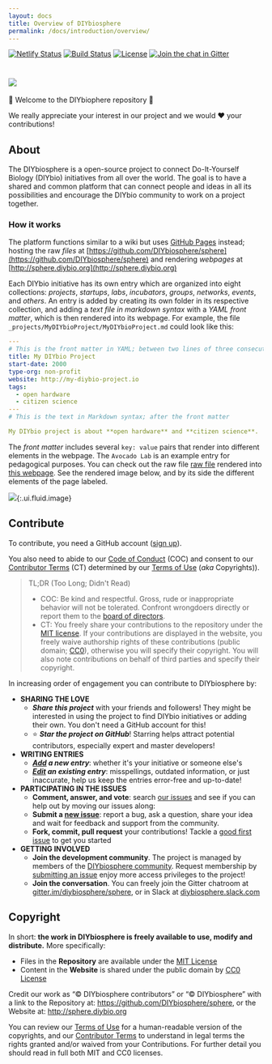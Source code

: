```yaml
---
layout: docs
title: Overview of DIYbiosphere
permalink: /docs/introduction/overview/
---
```

[![Netlify Status](https://api.netlify.com/api/v1/badges/e7b7441f-7979-4eae-ab5e-0ea63bfd376e/deploy-status)](https://app.netlify.com/sites/diybiosphere/deploys)
[![Build Status](https://travis-ci.org/DIYbiosphere/sphere.svg?branch=master)](https://travis-ci.org/DIYbiosphere/sphere)
[![License](https://img.shields.io/badge/license-MIT%20%2B%20CC0-lightgrey.svg)](http://sphere.diybio.org/terms-of-use/)
[![Join the chat in Gitter](https://badges.gitter.im/DIYbiosphere/sphere.svg)](https://gitter.im/DIYbiosphere/sphere?utm_source=badge&utm_medium=badge&utm_campaign=pr-badge)


# ![](https://sphere.diybio.org/assets/img/sphere-long@1x.png)

:tada: Welcome to the DIYbiophere repository :tada:

We really appreciate your interest in our project and we would :heart: your contributions!

## About
The DIYbiosphere is a open-source project to connect Do-It-Yourself Biology (DIYbio) initiatives from all over the world. The goal is to have a shared and common platform that can connect people and ideas in all its possibilities and encourage the DIYbio community to work on a project together.


### How it works
The platform functions similar to a wiki but uses [GitHub Pages](https://pages.github.com) instead; hosting the raw _files_ at [https://github.com/DIYbiosphere/sphere](https://github.com/DIYbiosphere/sphere) and rendering _webpages_ at [http://sphere.diybio.org](http://sphere.diybio.org)

Each DIYbio initiative has its own entry which are organized into eight collections: _projects_, _startups_, _labs_, _incubators_, _groups_, _networks_, _events_, and _others_. An entry is added by creating its own folder in its respective collection, and adding a _text file in markdown syntax_ with a _YAML front matter_, which is then rendered into its webpage. For example, the file `_projects/MyDIYbioProject/MyDIYbioProject.md` could look like this:

```yaml
---
# This is the front matter in YAML; between two lines of three consecutive dashes (---)
title: My DIYbio Project
start-date: 2000
type-org: non-profit
website: http://my-diybio-project.io
tags:
  - open hardware
  - citizen science
---
# This is the text in Markdown syntax; after the front matter

My DIYbio project is about **open hardware** and **citizen science**.

```

The _front matter_ includes several `key: value` pairs that render into different elements in the webpage. The `Avocado Lab` is an example entry for pedagogical purposes. You can check out the raw file [raw file](https://raw.githubusercontent.com/DIYbiosphere/sphere/master/docs/tutorials/AvocadoLab/AvocadoLab.md) rendered into [this webpage](http://sphere.diybio.org/docs/tutorials/AvocadoLab). See the rendered image below, and by its side the different elements of the page labeled.

![](https://sphere.diybio.org/docs/tutorials/AvocadoLab/side-by-side.png){:.ui.fluid.image}


## Contribute
To contribute, you need a GitHub account ([sign up](https://github.com/join)).

You also need to abide to our [Code of Conduct](https://sphere.diybio.org/about/code-of-conduct) (COC) and consent to our [Contributor Terms](https://sphere.diybio.org/about/contributor-terms) (CT) determined by our [Terms of Use](https://sphere.diybio.org/about/terms-of-use) (_aka_ Copyrights)).

> TL;DR (Too Long; Didn't Read)
> - COC: Be kind and respectful. Gross, rude or inappropriate behavior will not be tolerated. Confront wrongdoers directly or report them to the [board of directors](https://sphere.diybio.org/about/community).
> - CT: You freely share your contributions to the repository under the [MIT license](https://opensource.org/licenses/MIT). If your contributions are displayed in the website, you freely waive authorship rights of these contributions (public domain; [CC0](https://creativecommons.org/publicdomain/zero/1.0/)), otherwise you will specify their copyright. You will also note contributions on behalf of third parties and specify their copyright.


In increasing order of engagement you can contribute to DIYbiosphere by:

- **SHARING THE LOVE**
  - **_Share this project_** with your friends and followers! They might be interested in using the project to find DIYbio initiatives or adding their own. You don't need a GitHub account for this!
  - :star: **_Star the project on GitHub_**! Starring helps attract potential contributors, especially expert and master developers!
- **WRITING ENTRIES**
  - **_[Add](https://sphere.diybio.org/docs/tutorials/add-entry) a new entry_**:  whether it's your initiative or someone else's
  - **_[Edit](https://sphere.diybio.org/docs/tutorials/edit-entry) an existing entry_**: misspellings, outdated information, or just inaccurate, help us keep the entries error-free and up-to-date!
- **PARTICIPATING IN THE ISSUES**
  - **Comment, answer, and vote**: search [our issues](https://github.com/DIYbiosphere/sphere/issues) and see if you can help out by moving our issues along:
  - **Submit a [new issue](https://github.com/DIYbiosphere/sphere/issues/new)**: report a bug, ask a question, share your idea and wait for feedback and support from the community.
  - **Fork, commit, pull request** your contributions! Tackle a [good first issue](https://github.com/DIYbiosphere/sphere/labels/good%20first%20issue) to get you started
- **GETTING INVOLVED**
  - **Join the development community**. The project is managed by members of the [DIYbiosphere community](https://sphere.diybio.org/about/community). Request membership by [submitting an issue](https://github.com/DIYbiosphere/sphere/issues/new) enjoy more access privileges to the project!
  - **Join the conversation**. You can freely join the Gitter chatroom at [gitter.im/diybiosphere/sphere](https://gitter.im/DIYbiosphere/sphere?utm_source=share-link&utm_medium=link&utm_campaign=share-link), or in Slack at [diybiosphere.slack.com](https://diybiosphere.slack.com)

## Copyright
In short: **the work in DIYbiosphere is freely available to use, modify and distribute.** More specifically:

- Files in the **Repository** are available under the [MIT License](https://opensource.org/licenses/MIT)
- Content in the **Website** is shared under the public domain by [CC0 License](https://creativecommons.org/publicdomain/zero/1.0/)

Credit our work as “© DIYbiosphere contributors” or “© DIYbiosphere” with a link to the Repository at: https://github.com/DIYbiosphere/sphere, or the Website at: http://sphere.diybio.org

You can review our [Terms of Use](https://sphere.diybio.org/about/terms-of-use) for a human-readable version of the copyrights, and our [Contributor Terms](https://sphere.diybio.org/about/contributor-terms) to understand in legal terms the rights granted and/or waived from your Contributions. For further detail you should read in full both MIT and CC0 licenses.
